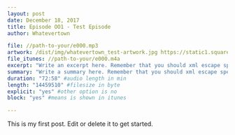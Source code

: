 ```yaml
---
layout: post
date: December 18, 2017
title: Episode OO1 - Test Episode
author: Whatevertown

file: //path-to-your/e000.mp3
artwork: /dist/img/whatevertown_test-artwork.jpg https://static1.squarespace.com/static/56e9f1d560b5e9c944cb1a23/t/5a1d527fec212d9bd3606a47/1511871120170/158_CPT.png?format=1000w
file_itunes: //path-to-your/e000.m4a
excerpt: "Write an excerpt here. Remember that you should xml escape special characters. If you are german: don't use umlauts here."
summary: "Write a summary here. Remember that you should xml escape special characters. If you are german: don't use umlauts here."
duration: "72:58" #audio length in min
length: "14459510" #filesize in byte
explicit: "yes" #other option is no
block: "yes" #means is shown in itunes

---
```


This is my first post. Edit or delete it to get started.
